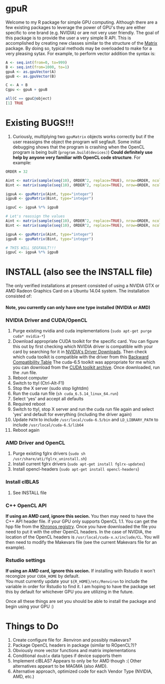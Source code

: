 # gpuR
Welcome to my R package for simple GPU computing.  Although there are a few
existing packages to leverage the power of GPU's they are either specific
to one brand (e.g. NVIDIA) or are not very user friendly.  The goal of this
package is to provide the user a very simple R API.  This is accomplished by
creating new classes similar to the structure of the [Matrix](http://cran.r-project.org/web/packages/Matrix/index.html)
package.  By doing so, typical methods may be overloaded to make for a very
pleasing sytax.  For example, to perform vector addition the syntax is: 

```r
A <- seq.int(from=0, to=999)
B <- seq.int(from=1000, to=1)
gpuA <- as.gpuVector(A)
gpuB <- as.gpuVector(B)

C <- A + B
Cgpu <- gpuA + gpuB

all(C == gpuC@object)
[1] TRUE
```

# Existing BUGS!!!
1. Curiously, multiplying two `gpuMatrix` objects works correctly but if the 
user reassigns the object the program will segfault.  Some initial debugging
shows that the program is crashing when the OpenCL program is being built
(`program.build(devices)`) **Could definitely use help by anyone very familiar 
with OpenCL code structure**.  For example:

```r
ORDER = 32

Aint <- matrix(sample(seq(10), ORDER^2, replace=TRUE), nrow=ORDER, ncol=ORDER)
Bint <- matrix(sample(seq(10), ORDER^2, replace=TRUE), nrow=ORDER, ncol=ORDER)

igpuA <- gpuMatrix(Aint, type="integer")
igpuB <- gpuMatrix(Bint, type="integer")

igpuC <- igpuA %*% igpuB

# Let's reassign the values
Aint <- matrix(sample(seq(10), ORDER^2, replace=TRUE), nrow=ORDER, ncol=ORDER)
Bint <- matrix(sample(seq(10), ORDER^2, replace=TRUE), nrow=ORDER, ncol=ORDER)

igpuA <- gpuMatrix(Aint, type="integer")
igpuB <- gpuMatrix(Bint, type="integer")

# THIS WILL SEGFAULT!!!
igpuC <- igpuA %*% igpuB
```

# INSTALL (also see the INSTALL file)

The only verified installations at present consisted of using a NVIDIA GTX or
AMD Radeon Graphics Card on a Ubuntu 14.04 system.  The installation 
consisted of:

#### Note, you currently can only have one type installed (NVIDIA or AMD)

### NVIDIA Driver and CUDA/OpenCL
1. Purge existing nvidia and cuda implementations 
(`sudo apt-get purge cuda* nvidia-*`)
2. Download appropriate CUDA toolkit for the specific card.  You can figure 
this out by first checking which NVIDIA driver is compatible with your card
by searching for it in [NVIDIA's Driver Downloads](http://www.nvidia.com/Download/index.aspx?lang=en-us).
Then check which cuda toolkit is compatible with the driver from this
[Backward Compatibility Table](http://docs.roguewave.com/totalview/8.14.1/html/index.html#page/User_Guides/totalviewug-about-cuda.31.4.html)
The cuda-6.5 toolkit was appropriate for me which you can download from the 
[CUDA toolkit archive](https://developer.nvidia.com/cuda-toolkit-archive).
Once downloaded, run the .run file.
3. Reboot computer
4. Switch to ttyl (Ctrl-Alt-F1)
5. Stop the X server (sudo stop lightdm)
6. Run the cuda run file (`sh cuda_6.5.14_linux_64.run`)
7. Select 'yes' and accept all defaults
8. Required reboot
9. Switch to ttyl, stop X server and run the cuda run file again and select 
'yes' and default for everything (including the driver again)
10. Update `PATH` to include `/usr/local/cuda-6.5/bin` and `LD_LIBRARY_PATH`
to include `/usr/local/cuda-6.5/lib64`
11. Reboot again

### AMD Driver and OpenCL
1. Purge existing fglrx drivers (`sudo sh /usr/share/ati/fglrx_uninstall.sh`)
2. Install current fglrx drivers (`sudo apt-get install fglrx-updates`)
3. Install opencl-headers (`sudo apt-get install opencl-headers`)

### Install clBLAS
1. See INSTALL file

### C++ OpenCL API
**If using an AMD card, ignore this secion.**
You then may need to have the C++ API header file.  if your GPU only
supports OpenCL 1.1.  You can get the hpp file from the 
[Khronos registry](https://www.khronos.org/registry/cl/api/1.1/cl.hpp).  Once
you have downloaded the file you need to put it with the other OpenCL headers.
In the case of NVIDIA, the location of the OpenCL headers is 
`/usr/local/cuda-x.x/include/CL`.  You will then need to modify the Makevars
file (see the current Makevars file for an example).

### Rstudio settings
**If using an AMD card, ignore this secion.**
If installing with Rstudio it won't recongize your `CUDA_HOME` by default.  
You must currently update your `${R_HOME}/etc/Renviron` to include the variable 
in order for Rstudio to find it.  I am hoping to have the package set this
by default for whichever GPU you are utilizing in the future.

Once all these things are set you should be able to install the package 
and begin using your GPU :)

# Things to Do
1. Create configure file for .Renviron and possibly makevars?
2. Package OpenCL headers in package (similar to ROpenCL?)?
3. Obviously more vector functions and matrix implementations
4. Conditional `double` data types if device supports them
5. Implement clBLAS?  Appears to only be for AMD though :(  Other alternatives
appeart to be MAGMA (also AMD).
6. Alternative approach, optimized code for each Vendor Type (NVIDIA, AMD, etc.)
